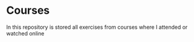 # Courses
In this repository is stored all exercises from courses where I attended or watched online

